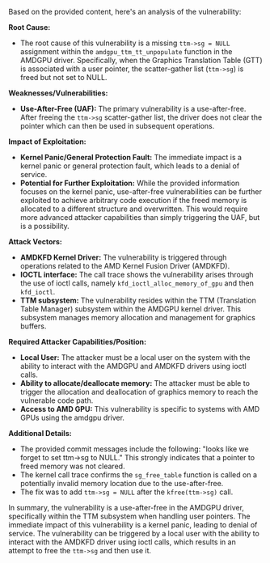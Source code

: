 Based on the provided content, here's an analysis of the vulnerability:

**Root Cause:**

- The root cause of this vulnerability is a missing `ttm->sg = NULL` assignment within the `amdgpu_ttm_tt_unpopulate` function in the AMDGPU driver. Specifically, when the Graphics Translation Table (GTT) is associated with a user pointer, the scatter-gather list (`ttm->sg`) is freed but not set to NULL.

**Weaknesses/Vulnerabilities:**

-   **Use-After-Free (UAF):** The primary vulnerability is a use-after-free. After freeing the `ttm->sg` scatter-gather list, the driver does not clear the pointer which can then be used in subsequent operations.

**Impact of Exploitation:**

-   **Kernel Panic/General Protection Fault:** The immediate impact is a kernel panic or general protection fault, which leads to a denial of service.
-   **Potential for Further Exploitation:** While the provided information focuses on the kernel panic, use-after-free vulnerabilities can be further exploited to achieve arbitrary code execution if the freed memory is allocated to a different structure and overwritten. This would require more advanced attacker capabilities than simply triggering the UAF, but is a possibility.

**Attack Vectors:**

-   **AMDKFD Kernel Driver:** The vulnerability is triggered through operations related to the AMD Kernel Fusion Driver (AMDKFD).
-   **IOCTL interface:**  The call trace shows the vulnerability arises through the use of ioctl calls, namely `kfd_ioctl_alloc_memory_of_gpu` and then `kfd_ioctl`.
-   **TTM subsystem:** The vulnerability resides within the TTM (Translation Table Manager) subsystem within the AMDGPU kernel driver. This subsystem manages memory allocation and management for graphics buffers.

**Required Attacker Capabilities/Position:**

-   **Local User:** The attacker must be a local user on the system with the ability to interact with the AMDGPU and AMDKFD drivers using ioctl calls.
-   **Ability to allocate/deallocate memory:** The attacker must be able to trigger the allocation and deallocation of graphics memory to reach the vulnerable code path.
-  **Access to AMD GPU:** This vulnerability is specific to systems with AMD GPUs using the amdgpu driver.

**Additional Details:**

- The provided commit messages include the following: "looks like we forget to set ttm->sg to NULL."  This strongly indicates that a pointer to freed memory was not cleared.
- The kernel call trace confirms the `sg_free_table` function is called on a potentially invalid memory location due to the use-after-free.
- The fix was to add `ttm->sg = NULL` after the `kfree(ttm->sg)` call.

In summary, the vulnerability is a use-after-free in the AMDGPU driver, specifically within the TTM subsystem when handling user pointers. The immediate impact of this vulnerability is a kernel panic, leading to denial of service. The vulnerability can be triggered by a local user with the ability to interact with the AMDKFD driver using ioctl calls, which results in an attempt to free the `ttm->sg` and then use it.